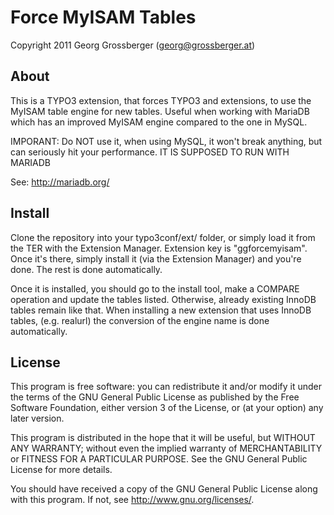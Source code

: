 # Force MyISAM Tables
Copyright 2011 Georg Grossberger (georg@grossberger.at)

## About
This is a TYPO3 extension, that forces TYPO3 and extensions, to use the MyISAM table engine for new tables. Useful when working with MariaDB which has an improved MyISAM engine compared to the one in MySQL.

IMPORANT: Do NOT use it, when using MySQL, it won't break anything, but can seriously hit your performance. IT IS SUPPOSED TO RUN WITH MARIADB

See: http://mariadb.org/

## Install
Clone the repository into your typo3conf/ext/ folder, or simply load it from the TER with the Extension Manager. Extension key is "ggforcemyisam". Once it's there, simply install it (via the Extension Manager) and you're done. The rest is done automatically.

Once it is installed, you should go to the install tool, make a COMPARE operation and update the tables listed. Otherwise, already existing InnoDB tables remain like that. When installing a new extension that uses InnoDB tables, (e.g. realurl) the conversion of the engine name is done automatically.

## License
This program is free software: you can redistribute it and/or modify
it under the terms of the GNU General Public License as published by
the Free Software Foundation, either version 3 of the License, or
(at your option) any later version.

This program is distributed in the hope that it will be useful,
but WITHOUT ANY WARRANTY; without even the implied warranty of
MERCHANTABILITY or FITNESS FOR A PARTICULAR PURPOSE.  See the
GNU General Public License for more details.

You should have received a copy of the GNU General Public License
along with this program.  If not, see <http://www.gnu.org/licenses/>.

